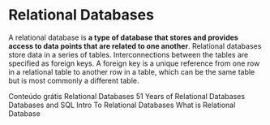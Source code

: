# Relational Databases

A relational database is **a type of database that stores and provides access to data points that are related to one another**. Relational databases store data in a series of tables. Interconnections between the tables are specified as foreign keys. A foreign key is a unique reference from one row in a relational table to another row in a table, which can be the same table but is most commonly a different table.

<ResourceGroupTitle>Conteúdo grátis</ResourceGroupTitle>
<BadgeLink colorScheme='yellow' badgeText='Leia' href='https://www.ibm.com/cloud/learn/relational-databases'>Relational Databases</BadgeLink>
<BadgeLink colorScheme='yellow' badgeText='Leia' href='https://learnsql.com/blog/codd-article-databases/'>51 Years of Relational Databases</BadgeLink>
<BadgeLink badgeText='Watch' href='https://www.edx.org/course/databases-5-sql'>Databases and SQL</BadgeLink>
<BadgeLink badgeText='Watch' href='https://www.udacity.com/course/intro-to-relational-databases--ud197'>Intro To Relational Databases</BadgeLink>
<BadgeLink badgeText='Watch' href='https://youtu.be/OqjJjpjDRLc'>What is Relational Database</BadgeLink>
